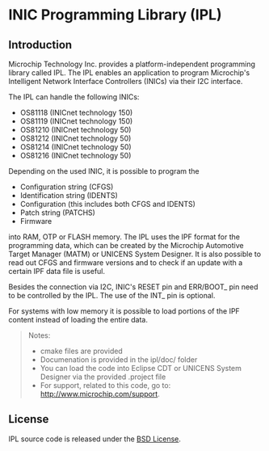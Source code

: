 # INIC Programming Library (IPL)

## Introduction

Microchip Technology Inc. provides a platform-independent programming library called IPL.
The IPL enables an application to program Microchip's Intelligent Network Interface Controllers (INICs) via their I2C interface.

The IPL can handle the following INICs:

* OS81118 (INICnet technology 150)
* OS81119 (INICnet technology 150)
* OS81210 (INICnet technology 50)
* OS81212 (INICnet technology 50)
* OS81214 (INICnet technology 50)
* OS81216 (INICnet technology 50)

Depending on the used INIC, it is possible to program the

* Configuration string (CFGS)
* Identification string (IDENTS)
* Configuration (this includes both CFGS and IDENTS)
* Patch string (PATCHS)
* Firmware

into RAM, OTP or FLASH memory.
The IPL uses the IPF format for the programming data, which can be created by the Microchip Automotive Target Manager (MATM) or UNICENS System Designer.
It is also possible to read out CFGS and firmware versions and to check if an update with a certain IPF data file is useful.

Besides the connection via I2C, INIC's RESET pin and ERR/BOOT_ pin need to be controlled by the IPL. The use of the INT_ pin is optional.

For systems with low memory it is possible to load portions of the IPF content instead of loading the entire data.

> Notes:
> * cmake files are provided
> * Documenation is provided in the ipl/doc/ folder
> * You can load the code into Eclipse CDT or UNICENS System Designer via the provided .project file
> * For support, related to this code, go to: http://www.microchip.com/support. 



## License
IPL source code is released under the [BSD License](https://github.com/MicrochipTech/unicens/blob/master/LICENSE).
